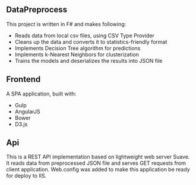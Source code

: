 ## DataPreprocess
This project is written in F# and makes following:

* Reads data from local csv files, using CSV Type Provider
* Cleans up the data and converts it to statistics-friendly format
* Implements Decision Tree algorithm for predictions
* Implements k-Nearest Neighbors for clusterization
* Trains the models and deserializes the results into JSON file

## Frontend
A SPA application, built with:

* Gulp
* AngularJS
* Bower
* D3.js

## Api
This is a REST API implementation based on lightweight web server Suave. It reads data from preprocessed JSON file and serves GET requests from client application. Web.config was added to make this application be ready for deploy to IIS.